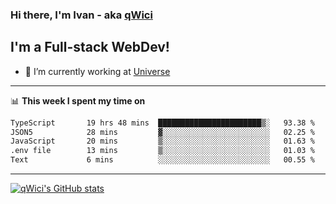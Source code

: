 ### Hi there, I'm Ivan - aka [qWici][website]

## I'm a Full-stack WebDev!
- 🔭 I’m currently working at [Universe][universe]

---

📊 **This week I spent my time on**
<!--START_SECTION:waka-->

```txt
TypeScript       19 hrs 48 mins  ███████████████████████▒░   93.38 %
JSON5            28 mins         ▓░░░░░░░░░░░░░░░░░░░░░░░░   02.25 %
JavaScript       20 mins         ▒░░░░░░░░░░░░░░░░░░░░░░░░   01.63 %
.env file        13 mins         ▒░░░░░░░░░░░░░░░░░░░░░░░░   01.03 %
Text             6 mins          ░░░░░░░░░░░░░░░░░░░░░░░░░   00.55 %
```

<!--END_SECTION:waka-->

---

[![qWici's GitHub stats](https://github-readme-stats.vercel.app/api?username=qWici)](https://github.com/qWici/github-readme-stats)

[website]: https://devkucher.com
[twitter]: https://twitter.com/KucherDev
[linkedin]: https://www.linkedin.com/in/ivankucher
[universe]: https://universeapps.limited
